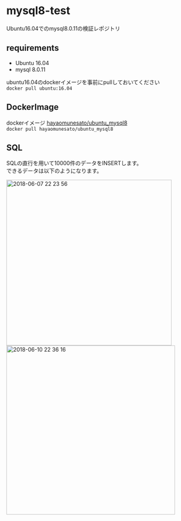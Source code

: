 # mysql8-test
Ubuntu16.04でのmysql8.0.11の検証レポジトリ

## requirements
- Ubuntu 16.04
- mysql 8.0.11

ubuntu16.04のdockerイメージを事前にpullしておいてください<br>
`docker pull ubuntu:16.04`

## DockerImage
dockerイメージ
[hayaomunesato/ubuntu_mysql8](https://hub.docker.com/r/hayaomunesato/ubuntu_mysql8/)<br>
`docker pull hayaomunesato/ubuntu_mysql8`

## SQL
SQLの直行を用いて10000件のデータをINSERTします。<br>
できるデータは以下のようになります。

<img width="432" alt="2018-06-07 22 23 56" src="https://user-images.githubusercontent.com/20217092/41202027-349c2276-6cfe-11e8-992c-85a79e769b60.png">

<img width="441" alt="2018-06-10 22 36 16" src="https://user-images.githubusercontent.com/20217092/41202061-bc583182-6cfe-11e8-9617-7332f52e3f81.png">
